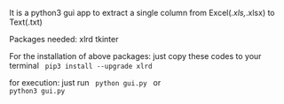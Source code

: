 It is a python3 gui app to extract a single column from Excel(*.xls,*.xlsx) to Text(.txt)


Packages needed:
	xlrd
	tkinter

For the installation of above packages:
just copy these codes to your terminal
<code>
pip3 install --upgrade xlrd
</code>

for execution:
just run
<code>
python gui.py
</code>
 or
<code>
python3 gui.py
</code>
